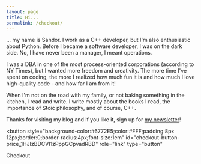 ```yaml
---
layout: page
title: Hi...
permalink: /checkout/
---
```

... my name is Sandor. I work as a C++ developer, but I'm also enthusiastic about Python. Before I became a software developer, I was on the dark side. No, I have never been a manager, I meant operations.

I was a DBA in one of the most process-oriented corporations (according to NY Times), but I wanted more freedom and creativity. The more time I've spent on coding, the more I realized how much fun it is and how much I love high-quality code - and how far I am from it!

When I'm not on the road with my family, or not baking something in the kitchen, I read and write. I write mostly about the books I read, the importance of Stoic philosophy, and of course, C++.

Thanks for visiting my blog and if you like it, sign up for [my newsletter](http://eepurl.com/gvcv1j)!

<!-- Load Stripe.js on your website. -->
<script src="https://js.stripe.com/v3"></script>

<!-- Create a button that your customers click to complete their purchase. Customize the styling to suit your branding. -->
<button
  style="background-color:#6772E5;color:#FFF;padding:8px 12px;border:0;border-radius:4px;font-size:1em"
  id="checkout-button-price_1HJIzBDCVI1zPppGCpvadRBD"
  role="link"
  type="button"
>
  Checkout
</button>

<div id="error-message"></div>

<script>
(function() {
  var stripe = Stripe('pk_live_51HIwudDCVI1zPppGIIyhEcQJabeWldO7mHfb1fSS9Ihv770q9g0wOMs99eBE8t7ONoLs6ZlTxLyr1p300bLE4wNY0059JlKaTk');

  var checkoutButton = document.getElementById('checkout-button-price_1HJIzBDCVI1zPppGCpvadRBD');
  checkoutButton.addEventListener('click', function () {
    // When the customer clicks on the button, redirect
    // them to Checkout.
    stripe.redirectToCheckout({
      lineItems: [{price: 'price_1HJIzBDCVI1zPppGCpvadRBD', quantity: 1}],
      mode: 'subscription',
      // Do not rely on the redirect to the successUrl for fulfilling
      // purchases, customers may not always reach the success_url after
      // a successful payment.
      // Instead use one of the strategies described in
      // https://stripe.com/docs/payments/checkout/fulfillment
      successUrl: 'http://www.dailycppinterview.com/success',
      cancelUrl: 'http://www.dailycppinterview.com/canceled',
    })
    .then(function (result) {
      if (result.error) {
        // If `redirectToCheckout` fails due to a browser or network
        // error, display the localized error message to your customer.
        var displayError = document.getElementById('error-message');
        displayError.textContent = result.error.message;
      }
    });
  });
})();
</script>